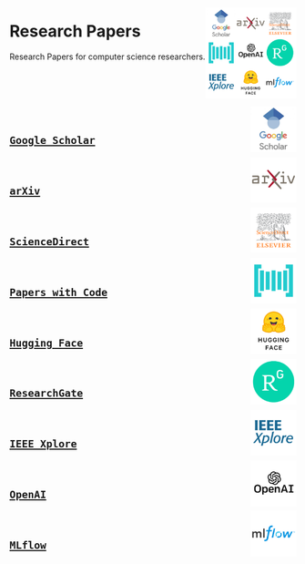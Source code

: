 <a href="/README.md"><img align="right" width="160" src="logos/research-papers.png"></img></a>

# Research Papers
Research Papers for computer science researchers.

<br><br><br>

<a href="/google-scholar/README.md"><img align="right" width="80" src="/logos/google-scholar.png"></img></a>
<br>

## [`Google Scholar`](/google-scholar/README.md)

<a href="/arxiv/README.md"><img align="right" width="80" src="/logos/arxiv.png"></img></a>
<br>

## [`arXiv`](/arxiv/README.md)

<a href="/science-direct/README.md"><img align="right" width="80" src="/logos/science-direct.png"></img></a>
<br>

## [`ScienceDirect`](/science-direct/README.md)

<a href="/papers-with-code/README.md"><img align="right" width="80" src="/logos/papers-with-code.png"></img></a>
<br>

## [`Papers with Code`](/papers-with-code/README.md)

<a href="/hugging-face/README.md"><img align="right" width="80" src="/logos/hugging-face.png"></img></a>
<br>

## [`Hugging Face`](/hugging-face/README.md)

<a href="/research-gate/README.md"><img align="right" width="80" src="/logos/research-gate.png"></img></a>
<br>

## [`ResearchGate`](/research-gate/README.md)

<a href="/ieee-xplore/README.md"><img align="right" width="80" src="/logos/ieee-xplore.png"></img></a>
<br>

## [`IEEE Xplore`](/ieee-xplore/README.md)

<a href="/openai/README.md"><img align="right" width="80" src="/logos/openai.png"></img></a>
<br>

## [`OpenAI`](/openai/README.md)

<a href="/mlflow/README.md"><img align="right" width="80" src="/logos/mlflow.png"></img></a>
<br>

## [`MLflow`](/mlflow/README.md)
